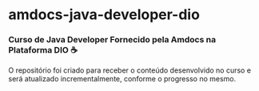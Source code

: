 # amdocs-java-developer-dio

### Curso de Java Developer Fornecido pela Amdocs na Plataforma DIO ☕

O repositório foi criado para receber o conteúdo desenvolvido no curso e será atualizado incrementalmente, conforme o progresso no mesmo. 

